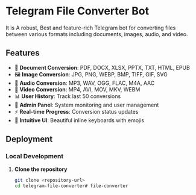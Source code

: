 # Telegram File Converter Bot

It is A robust, Best and feature-rich Telegram bot for converting files between various formats including documents, images, audio, and video.

## Features

- 📄 **Document Conversion**: PDF, DOCX, XLSX, PPTX, TXT, HTML, EPUB
- 🖼️ **Image Conversion**: JPG, PNG, WEBP, BMP, TIFF, GIF, SVG
- 🎵 **Audio Conversion**: MP3, WAV, OGG, FLAC, M4A, AAC
- 🎥 **Video Conversion**: MP4, AVI, MOV, MKV, WEBM
- 📊 **User History**: Track last 50 conversions
- 👑 **Admin Panel**: System monitoring and user management
- ⚡ **Real-time Progress**: Conversion status updates
- 🎯 **Intuitive UI**: Beautiful inline keyboards with emojis

## Deployment

### Local Development

1. **Clone the repository**
   ```bash
   git clone <repository-url>
   cd telegram-file-converter#   f i l e - c o n v e r t e r 
 
 
